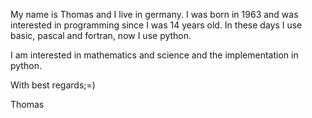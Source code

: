 My name is Thomas and I live in germany. I was born in 1963 and was interested
in programming since I was 14 years old. In these days I use basic, pascal and
fortran, now I use python. 

I am interested in mathematics and science and the implementation in python.

With best regards;=)

Thomas
